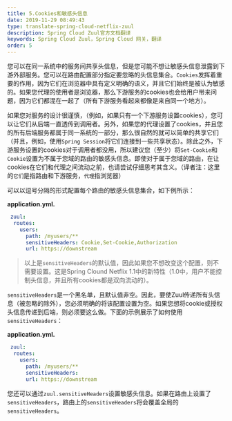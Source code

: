 ```yaml
---
title: 5.Cookies和敏感头信息
date: 2019-11-29 08:49:43
type: translate-spring-cloud-netflix-zuul
description: Spring Cloud Zuul官方文档翻译
keywords: Spring Cloud Zuul，Spring Cloud 网关，翻译
order: 5
---
```


您可以在同一系统中的服务间共享头信息，但是您可能不想让敏感头信息泄露到下游外部服务。您可以在路由配置部分指定要忽略的头信息集合。`Cookies`发挥着重要的作用，因为它们在浏览器中具有定义明确的语义，并且它们始终是被认为敏感的。如果您代理的使用者是浏览器，那么下游服务的cookies也会给用户带来问题，因为它们都混在一起了（所有下游服务看起来都像是来自同一个地方）。

如果您对服务的设计很谨慎，（例如，如果只有一个下游服务设置cookies），您可以让它们从后端一直透传到调用者。另外，如果您的代理设置了cookies，并且您的所有后端服务都属于同一系统的一部分，那么很自然的就可以简单的共享它们（并且，例如，使用`Spring Session`将它们连接到一些共享状态）。除此之外，下游服务设置的cookies对于调用者都没用，所以建议您（至少）将`Set-Cookie`和`Cookie`设置为不属于您域的路由的敏感头信息。即使对于属于您域的路由，在让cookies在它们和代理之间流动之前，也请尝试仔细思考其含义。（译者注：这里的`它们`是指路由和下游服务，`代理`指浏览器）

可以以逗号分隔的形式配置每个路由的敏感头信息集合，如下例所示：

**application.yml.**

```yaml
 zuul:
  routes:
    users:
      path: /myusers/**
      sensitiveHeaders: Cookie,Set-Cookie,Authorization
      url: https://downstream
```

> 以上是`sensitiveHeaders`的默认值，因此如果您不想改变这个配置，则不需要设置。这是Spring Clound Netflix 1.1中的新特性（1.0中，用户不能控制头信息，并且所有cookies都是双向流动的）。

`sensitiveHeaders`是一个黑名单，且默认值非空。因此，要使Zuul传递所有头信息（被忽略的除外），您必须明确的将该配置设置为空。如果您想将cookie或授权头信息传递到后端，则必须要这么做。下面的示例展示了如何使用`sensitiveHeaders`：

**application.yml.**

```yaml
 zuul:
  routes:
    users:
      path: /myusers/**
      sensitiveHeaders:
      url: https://downstream
```

您还可以通过`zuul.sensitiveHeaders`设置敏感头信息。如果在路由上设置了`sensitiveHeaders`，路由上的`sensitiveHeaders`将会覆盖全局的`sensitiveHeaders`。



